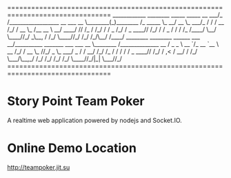 <html lang="en">
<head>
    <meta charset="UTF-8" />
    <title></title>
</head>
<body>
================================================================================
____________                          ________      _____       _____ 
__  ___/_  /__________________  __    ___  __ \________(_)________  /_
_____ \_  __/  __ \_  ___/_  / / /    __  /_/ /  __ \_  /__  __ \  __/
____/ // /_ / /_/ /  /   _  /_/ /     _  ____// /_/ /  / _  / / / /_  
/____/ \__/ \____//_/    _\__, /      /_/     \____//_/  /_/ /_/\__/  
                         /____/                                       
________                            ________      ______              
___  __/__________ _______ ___      ___  __ \________  /______________
__  /  _  _ \  __ `/_  __ `__ \     __  /_/ /  __ \_  //_/  _ \_  ___/
_  /   /  __/ /_/ /_  / / / / /     _  ____// /_/ /  ,&lt;  /  __/  /    
/_/    \___/\__,_/ /_/ /_/ /_/      /_/     \____//_/|_| \___//_/     
================================================================================
  <h1>Story Point Team Poker</h1>
  <p>A realtime web application powered by nodejs and Socket.IO.</p>

  <h1>Online Demo Location</h1>
  <p><a href="http://teampoker.jit.su">http://teampoker.jit.su</a></p>

</body>
</html>
